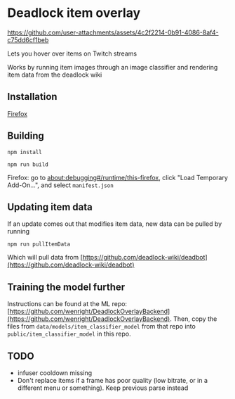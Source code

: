 # Deadlock item overlay

https://github.com/user-attachments/assets/4c2f2214-0b91-4086-8af4-c75dd6cf1beb

Lets you hover over items on Twitch streams

Works by running item images through an image classifier and rendering item data from the deadlock wiki

## Installation

[Firefox](https://addons.mozilla.org/en-US/firefox/addon/deadlock-twitch-overlay/)

## Building

`npm install`

`npm run build`

Firefox: go to [about:debugging#/runtime/this-firefox](about:debugging#/runtime/this-firefox), click "Load Temporary Add-On...", and select `manifest.json`

## Updating item data
If an update comes out that modifies item data, new data can be pulled by running

`npm run pullItemData`

Which will pull data from [https://github.com/deadlock-wiki/deadbot](https://github.com/deadlock-wiki/deadbot)

## Training the model further
Instructions can be found at the ML repo: [https://github.com/wenright/DeadlockOverlayBackend](https://github.com/wenright/DeadlockOverlayBackend). Then, copy the files from `data/models/item_classifier_model` from that repo into `public/item_classifier_model` in this repo.

## TODO
* infuser cooldown missing
* Don't replace items if a frame has poor quality (low bitrate, or in a different menu or something). Keep previous parse instead
